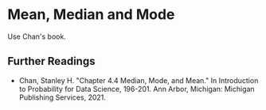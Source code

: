 # Mean, Median and Mode

Use Chan's book.


## Further Readings

- Chan, Stanley H. "Chapter 4.4 Median, Mode, and Mean." In Introduction to Probability for Data Science, 196-201. Ann Arbor, Michigan: Michigan Publishing Services, 2021. 